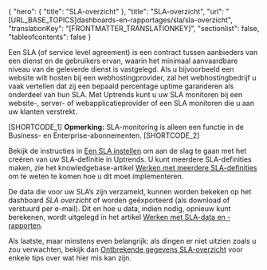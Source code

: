 {
  "hero": {
    "title": "SLA-overzicht"
  },
  "title": "SLA-overzicht",
  "url": "[URL_BASE_TOPICS]dashboards-en-rapportages/sla/sla-overzicht",
  "translationKey": "[FRONTMATTER_TRANSLATIONKEY]",
  "sectionlist": false,
  "tableofcontents": false
}

Een SLA (of service level agreement) is een contract tussen aanbieders van een dienst en de gebruikers ervan, waarin het minimaal aanvaardbare niveau van de geleverde dienst is vastgelegd. Als u bijvoorbeeld een website wilt hosten bij een webhostingprovider, zal het webhostingbedrijf u vaak vertellen dat zij een bepaald percentage uptime garanderen als onderdeel van hun SLA. Met Uptrends kunt u uw SLA monitoren bij een website-, server- of webapplicatieprovider of een SLA monitoren die u aan uw klanten verstrekt.

[SHORTCODE_1]
**Opmerking:** SLA-monitoring is alleen een functie in de Business- en Enterprise-abonnementen.
[SHORTCODE_2]

Bekijk de instructies in [Een SLA instellen]([LINK_URL_1]) om aan de slag te gaan met het creëren van uw SLA-definitie in Uptrends. U kunt meerdere SLA-definities maken, zie het knowledgebase-artikel [Werken met meerdere SLA-definities]([LINK_URL_2]) om te weten te komen hoe u dit moet implementeren.

De data die voor uw SLA’s zijn verzameld, kunnen worden bekeken op het dashboard *SLA overzicht* of worden geëxporteerd (als download of verstuurd per e-mail). Dit en hoe u data, indien nodig, opnieuw kunt berekenen, wordt uitgelegd in het artikel [Werken met SLA-data en -rapporten]([LINK_URL_3]).

Als laatste, maar minstens even belangrijk: als dingen er niet uitzien zoals u zou verwachten, bekijk dan [Ontbrekende gegevens SLA-overzicht]([LINK_URL_4]) voor enkele tips over wat hier mis kan zijn.
